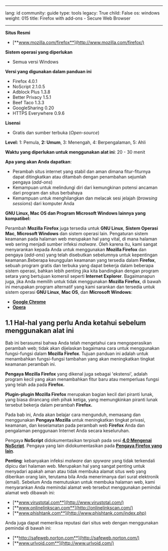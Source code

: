 

---

lang: id
community: guide
type: tools
legacy: True
child: False
os: windows
weight: 015
title: Firefox with add-ons - Secure Web Browser

---

**Situs Resmi**

- [**www.mozilla.com/firefox**](http://www.mozilla.com/firefox/)

**Sistem operasi yang diperlukan**

- Semua versi Windows

**Versi yang digunakan dalam panduan ini**

- Firefox 4.0.1 
- NoScript 2.1.0.5
- Adblock Plus 1.3.8
- Better Privacy 1.5.1
- Beef Taco 1.3.3
- GoogleSharing 0.20
- HTTPS Everywhere 0.9.6

**Lisensi**

- Gratis dan sumber terbuka (*Open-source*)

**Level:** 1: Pemula, **2: Umum**, 3: Menengah, 4: Berpengalaman, 5: Ahli

**Waktu yang diperlukan untuk menggunakan alat ini**: 20 - 30 menit

**Apa yang akan Anda dapatkan**: 

- Perambah situs internet yang stabil dan aman dimana fitur-fiturnya dapat ditingkatkan atau ditambah dengan penambahan sejumlah pengaya (*add-ons*)
- Kemampuan untuk melindungi diri dari kemungkinan potensi  ancaman dari program dan situs berbahaya
- Kemampuan untuk menghilangkan dan melacak sesi jelajah (*browsing sessions*) dari komputer Anda	


**GNU Linux, Mac OS dan Program Microsoft Windows lainnya yang kompatibel:**

Perambah **Mozilla Firefox** juga tersedia untuk **GNU Linux**, **Sistem Operasi Mac**, **Microsoft Windows** dan sistem operasi lain. Pengaturan sistem keamanan pada halaman web merupakan hal yang vital, di mana halaman web sering menjadi sumber infeksi *malware*. Oleh karena itu, kami sangat menyarankan kepada Anda untuk menggunakan **Mozilla Firefox** dan pengaya (*add-ons*) yang telah disebutkan sebelumnya untuk kepentingan keamanan.Beberapa keunggulan keamanan yang tersedia dalam **Firefox**, sebuah program gratis dan terbuka yang dapat bekerja dalam beberapa sistem operasi, bahkan lebih penting jika kita bandingkan dengan program setara yang bertujuan komersil seperti **Internet Explorer**. Bagaimanapun juga, jika Anda memilih untuk tidak menggunakan **Mozilla Firefox**, di bawah ini merupakan program alternatif yang kami sarankan dan tersedia untuk sistem operasi **GNU Linux**, **Mac OS**, dan **Microsoft Windows**:

- [**Google Chrome**](http://www.google.com/chrome/)
- [**Opera**](http://www.opera.com/)

## 1.1 Hal-hal yang perlu Anda ketahui sebelum menggunakan alat ini ##

Bab ini berasumsi bahwa Anda telah mengetahui cara mengoperasikan perambah web; tidak akan dijelaskan bagaimana cara untuk menggunakan fungsi-fungsi dalam **Mozilla Firefox**. Tujuan panduan ini adalah untuk menambahkan fungsi-fungsi tambahan yang akan meningkatkan tingkat keamanan perambah ini.

**Pengaya Mozilla Firefox** yang dikenal juga sebagai 'ekstensi', adalah program kecil yang akan menambahkan fitur baru atau memperluas fungsi yang telah ada pada **Firefox.**

**Plugin-plugin Mozilla Firefox** merupakan bagian kecil dari piranti lunak, yang biasa dirancang oleh pihak ketiga, yang memungkinkan piranti lunak tersebut bekerja dalam perambah **Firefox.**

Pada bab ini, Anda akan belajar cara mengunduh, memasang dan menggunakan **Pengaya Mozilla** untuk meningkatkan tingkat privasi, keamanan, dan keselamatan pada perambah web **Firefox** Anda dan pengalaman penggunaan Internet Anda secara keseluruhan.

Pengaya **NoScript** didokumentasikan terpisah pada sesi [**4.0 Mengenai NoScript**](/id/firefox_noscript#4.0). Pengaya yang lain didokumentasikan pada [**Pengaya Firefox yang lain**](/id/firefox_others).

**Penting**: kebanyakan infeksi *malware* dan *spyware* yang tidak terkendali dipicu dari halaman web. Merupakan hal yang sangat penting untuk menyadari apakah aman atau tidak membuka alamat situs web yang diberikan orang lain, terutama bila Anda menerimanya dari surat elektronik (email). Sebelum Anda memutuskan untuk membuka halaman web, kami menyarankan Anda memindai alamat web tersebut menggunakan pemindai alamat web dibawah ini:

- [**www.virustotal.com**](http://www.virustotal.com/)
- [**www.onlinelinkscan.com**](http://onlinelinkscan.com/)
- [**www.phishtank.com**](http://www.phishtank.com/index.php)

Anda juga dapat memeriksa reputasi dari situs web dengan menggunakan pemindai di bawah ini:

- [**http://safeweb.norton.com**](http://safeweb.norton.com/)
- [**www.urlvoid.com**](http://www.urlvoid.com/)

